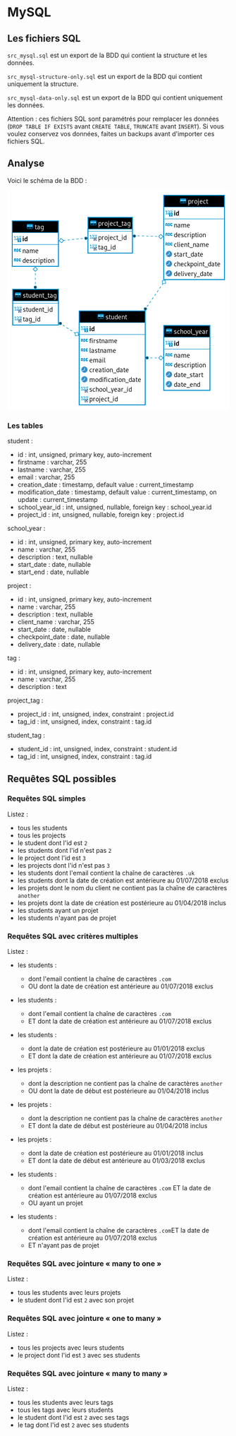 # MySQL

## Les fichiers SQL

`src_mysql.sql` est un export de la BDD qui contient la structure et les données.

`src_mysql-structure-only.sql` est un export de la BDD qui contient uniquement la structure.

`src_mysql-data-only.sql` est un export de la BDD qui contient uniquement les données.

Attention : ces fichiers SQL sont paramétrés pour remplacer les données (`DROP TABLE IF EXISTS` avant `CREATE TABLE`, `TRUNCATE` avant `INSERT`).
Si vous voulez conservez vos données, faites un backups avant d'importer ces fichiers SQL.

## Analyse

Voici le schéma de la BDD :

![Schéma de la BDD](img/src_mariadb-schema.png)

### Les tables

student :

- id : int, unsigned, primary key, auto-increment
- firstname : varchar, 255
- lastname : varchar, 255
- email : varchar, 255
- creation_date : timestamp, default value : current_timestamp
- modification_date : timestamp, default value : current_timestamp, on update : current_timestamp
- school_year_id : int, unsigned, nullable, foreign key : school_year.id
- project_id : int, unsigned, nullable, foreign key : project.id

school_year :

- id : int, unsigned, primary key, auto-increment
- name : varchar, 255
- description : text, nullable
- start_date : date, nullable
- start_end : date, nullable

project :

- id : int, unsigned, primary key, auto-increment
- name : varchar, 255
- description : text, nullable
- client_name : varchar, 255
- start_date : date, nullable
- checkpoint_date : date, nullable
- delivery_date : date, nullable

tag :

- id : int, unsigned, primary key, auto-increment
- name : varchar, 255
- description : text

project_tag :

- project_id : int, unsigned, index, constraint : project.id
- tag_id : int, unsigned, index, constraint : tag.id

student_tag :

- student_id : int, unsigned, index, constraint : student.id
- tag_id : int, unsigned, index, constraint : tag.id

## Requêtes SQL possibles

### Requêtes SQL simples

Listez :

- tous les students
- tous les projects
- le student dont l'id est `2`
- les students dont l'id n'est pas `2`
- le project dont l'id est `3`
- les projects dont l'id n'est pas `3`
- les students dont l'email contient la chaîne de caractères `.uk`
- les students dont la date de création est antérieure au 01/07/2018 exclus
- les projets dont le nom du client ne contient pas la chaîne de caractères `another`
- les projets dont la date de création est postérieure au 01/04/2018 inclus
- les students ayant un projet
- les students n'ayant pas de projet

### Requêtes SQL avec critères multiples

Listez :

- les students :
  - dont l'email contient la chaîne de caractères `.com`
  - OU dont la date de création est antérieure au 01/07/2018 exclus

- les students :
  - dont l'email contient la chaîne de caractères `.com`
  - ET dont la date de création est antérieure au 01/07/2018 exclus

- les students :
  - dont la date de création est postérieure au 01/01/2018 exclus
  - ET dont la date de création est antérieure au 01/07/2018 exclus

- les projets :
  - dont la description ne contient pas la chaîne de caractères `another`
  - OU dont la date de début est postérieure au 01/04/2018 inclus

- les projets :
  - dont la description ne contient pas la chaîne de caractères `another`
  - ET dont la date de début est postérieure au 01/04/2018 inclus

- les projets :
  - dont la date de création est postérieure au 01/01/2018 inclus
  - ET dont la date de début est antérieure au 01/03/2018 exclus

- les students :
  - dont l'email contient la chaîne de caractères `.com` ET la date de création est antérieure au 01/07/2018 exclus
  - OU ayant un projet

- les students :
  - dont l'email contient la chaîne de caractères `.com`ET la date de création est antérieure au 01/07/2018 exclus
  - ET n'ayant pas de projet

### Requêtes SQL avec jointure « many to one »

Listez :

- tous les students avec leurs projets
- le student dont l'id est `2` avec son projet

### Requêtes SQL avec jointure « one to many »

Listez :

- tous les projects avec leurs students
- le project dont l'id est `3` avec ses students

### Requêtes SQL avec jointure « many to many »

Listez :

- tous les students avec leurs tags
- tous les tags avec leurs students
- le student dont l'id est `2` avec ses tags
- le tag dont l'id est `2` avec ses students


